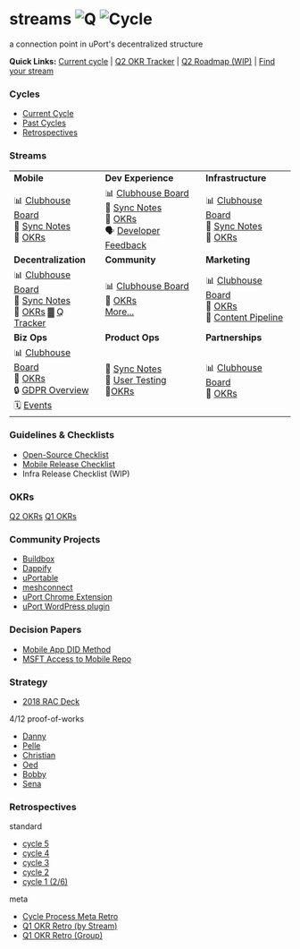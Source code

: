 # streams   ![Q](https://img.shields.io/badge/Q-2-lightgrey.svg) ![Cycle](https://img.shields.io/badge/cycle-5-blue.svg)
a connection point in uPort's decentralized structure <br>

**Quick Links:** [Current cycle]() | [Q2 OKR Tracker](https://docs.google.com/spreadsheets/d/1w4y30-KqC_CL-9Wh7BRsNsxS9Ic4UkrTQDIR960HQO8/edit#gid=146119440) | [Q2 Roadmap (WIP)](https://docs.google.com/spreadsheets/d/156SwdKMKuC_MEDWi8SEqQHxOwBn1vfB5wcQkeACKJpQ/edit#gid=0) | [Find your stream](https://github.com/uport-project/streams#streams) <br>

### Cycles

* [Current Cycle]()
* [Past Cycles]()
* [Retrospectives]()

### Streams

| | | |
|-------------|---------------------|--------------------|
| **Mobile**  | **Dev Experience**  | **Infrastructure** |
| 📊 [Clubhouse Board](https://app.clubhouse.io/self-id/stories/workspace/7549/mobile-stream) <br> 📎 [Sync Notes](https://docs.google.com/document/d/1jUSTfd-_B-UyU6SoLhXNhENHvwNhUXnw6tMK1tkPVdU/edit) <br> 🚀 [OKRs](https://docs.google.com/spreadsheets/d/1w4y30-KqC_CL-9Wh7BRsNsxS9Ic4UkrTQDIR960HQO8/edit#gid=1533796517) <br> | 📊 [Clubhouse Board](https://app.clubhouse.io/self-id/stories/workspace/7551/decentralization-stream) <br> 📎 [Sync Notes](https://docs.google.com/document/d/1JveTB_fFFUW-wHSnrn3tIJ88Yla3Y7j0P2RH0JotEz4/edit) <br> 🚀 [OKRs](https://docs.google.com/spreadsheets/d/1w4y30-KqC_CL-9Wh7BRsNsxS9Ic4UkrTQDIR960HQO8/edit#gid=1207657588) <br> 🗣 [Developer Feedback](https://airtable.com/tblaA7M58AMDQW9gX/viwdRFbypq0U2aW9w) <br>| 📊 [Clubhouse Board](https://app.clubhouse.io/self-id/stories/workspace/7550/infra-stream) <br> 📎 [Sync Notes](https://docs.google.com/document/d/1lzq5zBNAEyZQV3ibYUv235rLrpgvjyltvnqImAVkxtY/edit) <br> 🚀 [OKRs](https://docs.google.com/spreadsheets/d/1w4y30-KqC_CL-9Wh7BRsNsxS9Ic4UkrTQDIR960HQO8/edit#gid=146119440) |
| **Decentralization** | **Community**  | **Marketing** |
| 📊 [Clubhouse Board](https://app.clubhouse.io/self-id/stories/workspace/7551/decentralization-stream) <br> 📎 [Sync Notes](https://app.clubhouse.io/self-id/stories/workspace/7551/decentralization-stream) <br> 🚀 [OKRs](https://docs.google.com/spreadsheets/d/1w4y30-KqC_CL-9Wh7BRsNsxS9Ic4UkrTQDIR960HQO8/edit#gid=133736807) ▓ [Q Tracker](https://airtable.com/tblPUE1kuQzJa6aaz/viw07dvcoJvMq5OXZ) | 📊 [Clubhouse Board](https://app.clubhouse.io/self-id/stories/workspace/7566/community) <br> 🚀 [OKRs](https://docs.google.com/spreadsheets/d/1w4y30-KqC_CL-9Wh7BRsNsxS9Ic4UkrTQDIR960HQO8/edit#gid=1350546691) <br> [More...](https://github.com/uport-project/streams#community-projects)| 📊 [Clubhouse Board](https://app.clubhouse.io/self-id/stories/workspace/9442/marketing-stream) <br> 🚀 [OKRs](https://docs.google.com/spreadsheets/d/1w4y30-KqC_CL-9Wh7BRsNsxS9Ic4UkrTQDIR960HQO8/edit#gid=123592291) <br> 📝 [Content Pipeline](https://airtable.com/tblg80aGygyBYlLvu/viwJdGB2JDV07rCyj)|
| **Biz Ops** | **Product Ops** | **Partnerships** |
| 📊 [Clubhouse Board](https://app.clubhouse.io/self-id/stories/workspace/9444/biz-ops-stream) <br> 🚀 [OKRs](https://docs.google.com/spreadsheets/d/1w4y30-KqC_CL-9Wh7BRsNsxS9Ic4UkrTQDIR960HQO8/edit#gid=768073157) <br> 🔒 [GDPR Overview](https://docs.google.com/document/d/1enXJ2CakH5fn6iFqu-TVDggPRQGRMCjY3Y-ClrP2qDg/edit) <br> 🗓 [Events](https://airtable.com/tblEosHDlz3iBjlUw/viweykr8Nw7wfOXTP)| 📎 [Sync Notes](https://docs.google.com/document/d/1MiIpbl88SPtMC0qlQT_zKMJ-vOLSCREf3oIgz285LoU/edit) <br> 🔎 [User Testing](https://airtable.com/tbl48SZ7JDK4BJ3Ba/viwdOHRhUqDlPgmHU) <br> 🚀[OKRs](https://docs.google.com/spreadsheets/d/1w4y30-KqC_CL-9Wh7BRsNsxS9Ic4UkrTQDIR960HQO8/edit#gid=1581337366) | 📊 [Clubhouse Board](https://app.clubhouse.io/self-id/stories/workspace/9443/partnerships-stream) <br> 🚀 [OKRs](https://docs.google.com/spreadsheets/d/1w4y30-KqC_CL-9Wh7BRsNsxS9Ic4UkrTQDIR960HQO8/edit#gid=1983819787) |

### Guidelines & Checklists
* [Open-Source Checklist](https://docs.google.com/document/d/1bdDcxqjShTnUhpBNg36FYo4dZOrofVU0EDW4QAaZ1Hs/edit?usp=sharing)
* [Mobile Release Checklist](https://consensys.quip.com/S4bWAd7mSZ0a/Checklist-for-Release-Readiness-Mobile-App)
* Infra Release Checklist (WIP)

### OKRs
[Q2 OKRs](https://docs.google.com/spreadsheets/d/1w4y30-KqC_CL-9Wh7BRsNsxS9Ic4UkrTQDIR960HQO8/edit#gid=146119440)
[Q1 OKRs](https://docs.google.com/spreadsheets/d/1l4CBsgBbz0kfKkr0rPizn3uzXFnShGzE19XBugMRmu0/edit#gid=29844305)

### Community Projects
* [Buildbox](https://github.com/uport-project/buidlbox)
* [Dappify](https://github.com/uport-project/dappify)
* [uPortable](https://github.com/uport-project/uportable)
* [meshconnect](https://github.com/uport-project/meshconnect)
* [uPort Chrome Extension](https://github.com/uport-project/uport-chrome-extension)
* [uPort WordPress plugin](https://github.com/uport-project/uport-wordpress-plugin)

### Decision Papers
* [Mobile App DID Method](https://docs.google.com/document/d/17JPTCpclyhcMlnfsvUYEnm-Crme85yx3-CarpbbglKs/edit#heading=h.6v972sjcwjqw)
* [MSFT Access to Mobile Repo](https://docs.google.com/document/d/1jBjAQ8N7zJtfipjOTPZ-k003-q4MIFpg7IlYDlR-Cic/edit)

### Strategy
* [2018 RAC Deck](https://docs.google.com/presentation/d/18Zc39HMLkzOUQWCvWM_aFM1XNSpOmGr8nF5Riy9V9ME/edit#slide=id.g3143079279_1_1513)

4/12 proof-of-works
* [Danny](https://docs.google.com/document/d/18Sbm7jkwFEpmwFDCr3zQUwK7sfG2PcUWOX0omK2Wwtw/edit)
* [Pelle](https://docs.google.com/presentation/d/1KvEMxvoUgOAd69BR2dTJ19ahJCBRv1cm40njZ5V5f-A/edit#slide=id.p3)
* [Christian](https://docs.google.com/document/d/1k_z8LxsMFUEXmn0lq4dn_8Lux4VWZbsYzx27bZ-g07s/edit)
* [Oed](https://docs.google.com/document/d/1P8LoO6ga2RdHf5Y84zZAJ-kJkInsQjBNTLLjpQvi1mc/edit?usp=sharing)
* [Bobby](https://hackmd.io/s/Sy2WIu9iz)
* [Sena](https://docs.google.com/document/d/1dBNpauiKCKWD2SfvHWtkdg_sjq8PHIe2CopxiEOmC4E/edit#heading=h.aczldethkqfb)

### Retrospectives
standard
* [cycle 5]()
* [cycle 4]()
* [cycle 3](http://funretro.github.io/distributed/#d385b5f7-7e92-49ed-8f89-5eb53c624f4d)
* [cycle 2](http://funretro.github.io/distributed/#f0e17b00-0707-4599-8270-288b4be1b6ef)
* [cycle 1 (2/6)](http://funretro.github.io/distributed/?sort=votes#8c977db9-3c42-494a-8c9a-f3602cdf493b)

meta
* [Cycle Process Meta Retro](http://funretro.github.io/distributed/#e9e10fb4-ae85-45f0-bb08-2832b9073511)
* [Q1 OKR Retro (by Stream)](http://funretro.github.io/distributed/#5b9771a1-c2dc-455e-9355-0b5badb9a8f4)
* [Q1 OKR Retro (Group)](http://funretro.github.io/distributed/?sort=votes#c8ceb30b-dd00-49f8-b835-5bef0d9edd73) 
